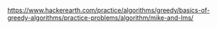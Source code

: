 https://www.hackerearth.com/practice/algorithms/greedy/basics-of-greedy-algorithms/practice-problems/algorithm/mike-and-lms/
